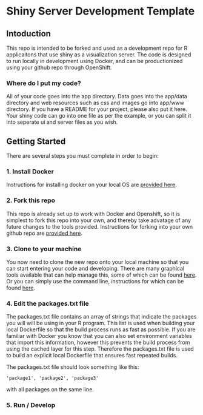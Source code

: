 # Shiny Server Development Template

## Intoduction

This repo is intended to be forked and used as a development repo for R applicaitons that use shiny as a visualization server.  The code is designed
to run locally in development using Docker, and can be productionized using your github repo through OpenShift.

### Where do I put my code?

All of your code goes into the app directory. Data goes into the app/data directory and web resources such as css and images go into app/www directory.
If you have a README for your project, please also put it here.  Your shiny code can go into one file as per the example, or you can split it into
seperate ui and server files as you wish.

## Getting Started

There are several steps you must complete in order to begin:

### 1. Install Docker

Instructions for installing docker on your local OS are [provided here](https://docs.docker.com/engine/installation/ "Yeah! Install Docker").

### 2. Fork this repo

This repo is already set up to work with Docker and Openshift, so it is simplest to fork this repo into your own, and thereby take advatage of any future changes to the tools provided.
Instructions for forking into your own github repo are [provided here](https://help.github.com/articles/fork-a-repo/ "Fork Repo in Github").

### 3. Clone to your machine

You now need to clone the new repo onto your local machine so that you can start entering your code and developing.  There are many graphical tools available that can help manage this,
some of which can be found [here](https://git-scm.com/download/gui/linux "Github GUI").  Or you can simply use the command line, instructions for which can be
found [here](https://git-scm.com/book/en/v2/Git-Basics-Getting-a-Git-Repository "git command line").

### 4. Edit the packages.txt file

The packages.txt file contains an array of strings that indicate the packages you will will be using in your R program.  This list is used when building your local Dockerfile so that the
build process runs as fast as possible.  If you are familiar with Docker you know that you can also set environment variables that import this information, however this prevents the build process
from using the cached layer for this step.  Therefore the packages.txt file is used to build an explicit local Dockerfile that ensures fast repeated builds.

The packages.txt file should look something like this:
```
'package1', 'package2', 'package3'
```
with all packages on the same line.

### 5. Run / Develop
